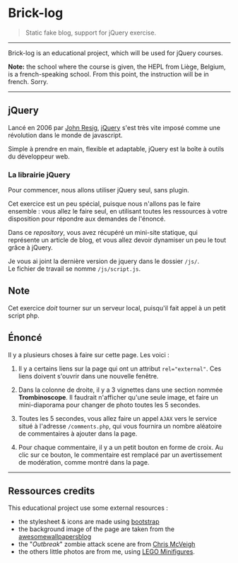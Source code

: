 # Brick-log

> Static fake blog, support for jQuery exercise.

* * *

Brick-log is an educational project, which will be used for jQuery courses.

**Note:** the school where the course is given, the HEPL from Liège, Belgium, is a french-speaking school. From this point, the instruction will be in french. Sorry.

* * *

## jQuery

Lancé en 2006 par [John Resig](http://fr.wikipedia.org/wiki/John_Resig), [jQuery](http://jquery.com) s'est très vite imposé comme une révolution dans le monde de javascript.

Simple à prendre en main, flexible et adaptable, jQuery est la boîte à outils du développeur web.

### La librairie jQuery

Pour commencer, nous allons utiliser jQuery seul, sans plugin.

Cet exercice est un peu spécial, puisque nous n'allons pas le faire ensemble : vous allez le faire seul, en utilisant toutes les ressources à votre disposition pour répondre aux demandes de l'énoncé.

Dans ce *repository*, vous avez récupéré un mini-site statique, qui représente un article de blog, et vous allez devoir dynamiser un peu le tout grâce à jQuery.

Je vous ai joint la dernière version de jquery dans le dossier `/js/`.  
Le fichier de travail se nomme `/js/script.js`.

## Note

Cet exercice *doit* tourner sur un serveur local, puisqu'il fait appel à un petit script php.

## Énoncé

Il y a plusieurs choses à faire sur cette page. Les voici : 

1. Il y a certains liens sur la page qui ont un attribut `rel="external"`. Ces liens doivent s'ouvrir dans une nouvelle fenêtre.
    
2. Dans la colonne de droite, il y a 3 vignettes dans une section nommée **Trombinoscope**. Il faudrait n'afficher qu'une seule image, et faire un mini-diaporama pour changer de photo toutes les 5 secondes.

3. Toutes les 5 secondes, vous allez faire un appel `AJAX` vers le service situé à l'adresse `/comments.php`, qui vous fournira un nombre aléatoire de commentaires à ajouter dans la page.

4. Pour chaque commentaire, il y a un petit bouton en forme de croix. Au clic sur ce bouton, le commentaire est remplacé par un avertissement de modération, comme montré dans la page.

* * *

## Ressources credits

This educational project use some external resources : 

* the stylesheet & icons are made using [bootstrap](http://getbootstrap.com)
* the background image of the page are taken from the [awesomewallpapersblog](http://awesomewallpapersblog.com/2010/09/02/misc-wallpaper-set-23/lego-red-1440x900/)
* the "*Outbreak*" zombie attack scene are from [Chris McVeigh](https://www.flickr.com/photos/powerpig)
* the others little photos are from me, using [LEGO Minifigures](http://minifigures.lego.com).
